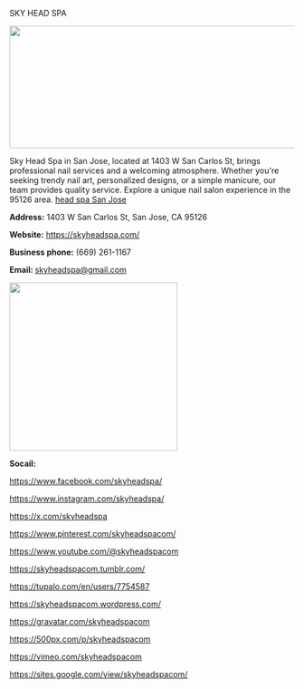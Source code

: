 SKY HEAD SPA
<p><span style="font-weight: 400;"><img src="https://pbs.twimg.com/profile_banners/1852209991249448960/1730436302/1500x500" alt="" width="648" height="216" /></span></p>
<p><span style="font-weight: 400;">Sky Head Spa in San Jose, located at 1403 W San Carlos St, brings professional nail services and a welcoming atmosphere. Whether you're seeking trendy nail art, personalized designs, or a simple manicure, our team provides quality service. Explore a unique nail salon experience in the 95126 area.&nbsp;<span data-sheets-root="1"><a class="in-cell-link" href="https://skyheadspa.com/" target="_blank">head spa San Jose</a></span></span></p>
<p><strong>Address:</strong><span style="font-weight: 400;"> 1403 W San Carlos St, San Jose, CA 95126</span></p>
<p><strong>Website:</strong> <a href="https://skyheadspa.com/"><span style="font-weight: 400;">https://skyheadspa.com/</span></a></p>
<p><strong>Business phone:</strong><span style="font-weight: 400;"> (669) 261-1167</span></p>
<p><strong>Email: </strong><span style="font-weight: 400;"><a href="mailto:skyheadspa@gmail.com">skyheadspa@gmail.com</a></span></p>
<p><span style="font-weight: 400;"><img src="https://pbs.twimg.com/profile_images/1852210019288387584/dP_fe-cF_400x400.jpg" alt="" width="297" height="297" /></span></p>
<p><strong>Socail:</strong></p>
<p><a href="https://www.facebook.com/skyheadspa/"><span style="font-weight: 400;">https://www.facebook.com/skyheadspa/</span></a></p>
<p><a href="https://www.instagram.com/skyheadspa/"><span style="font-weight: 400;">https://www.instagram.com/skyheadspa/</span></a></p>
<p><a href="https://x.com/skyheadspa"><span style="font-weight: 400;">https://x.com/skyheadspa</span></a></p>
<p><a href="https://www.pinterest.com/skyheadspacom/"><span style="font-weight: 400;">https://www.pinterest.com/skyheadspacom/</span></a></p>
<p><a href="https://www.youtube.com/@skyheadspacom"><span style="font-weight: 400;">https://www.youtube.com/@skyheadspacom</span></a><span style="font-weight: 400;">&nbsp;</span></p>
<p><a href="https://skyheadspacom.tumblr.com/"><span style="font-weight: 400;">https://skyheadspacom.tumblr.com/</span></a><span style="font-weight: 400;">&nbsp;</span></p>
<p><a href="https://tupalo.com/en/users/7754587"><span style="font-weight: 400;">https://tupalo.com/en/users/7754587</span></a><span style="font-weight: 400;">&nbsp;</span></p>
<p><a href="https://skyheadspacom.wordpress.com/"><span style="font-weight: 400;">https://skyheadspacom.wordpress.com/</span></a><span style="font-weight: 400;">&nbsp;</span></p>
<p><a href="https://gravatar.com/skyheadspacom"><span style="font-weight: 400;">https://gravatar.com/skyheadspacom</span></a><span style="font-weight: 400;">&nbsp;</span></p>
<p><a href="https://500px.com/p/skyheadspacom"><span style="font-weight: 400;">https://500px.com/p/skyheadspacom</span></a><span style="font-weight: 400;">&nbsp;</span></p>
<p><a href="https://vimeo.com/skyheadspacom"><span style="font-weight: 400;">https://vimeo.com/skyheadspacom</span></a><span style="font-weight: 400;">&nbsp;</span></p>
<p><a href="https://sites.google.com/view/skyheadspacom/"><span style="font-weight: 400;">https://sites.google.com/view/skyheadspacom/</span></a><span style="font-weight: 400;">&nbsp;</span></p>
<p><br /><br /><br /></p>